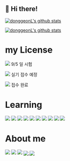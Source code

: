 ## 👋 Hi there!
 [![donggeonL's github stats](https://github-readme-stats.vercel.app/api?username=donggeonL&show_icons=true&theme=dracula)](https://github.com/anuraghazra/github-readme-stats)
 
 [![donggeonL's github stats](https://github-readme-stats.vercel.app/api/top-langs/?username=donggeonL&layout=compact&hide=Visual%20Basic&theme=dracula)](https://github.com/anuraghazra/github-readme-stats)
 
<h1> my License </h1>
 
<span target="_blank"><img src="https://img.shields.io/badge/SQLD-E34F26?style=flat-square&logo=dasp&logoColor=white"/> 9/5 일 시험 </span> 
<p target="_blank"><img src="https://img.shields.io/badge/정보처리기사-E34F26?style=flat-square&logo=&logoColor=white"/> 실기 접수 예정 </p>
<p target="_blank"><img src="https://img.shields.io/badge/리눅스 마스터 2급-E34F26?style=flat-square&logo=linux&logoColor=white"/> 접수 완료 </p>
 
 </hr/>
<h1> Learning </h1>
<span target="_blank"><img src="https://img.shields.io/badge/Spring boot-339933?style=flat-square&logo=springboot&logoColor=white"/>
<a target="_blank"><img src="https://img.shields.io/badge/Kubernetes-339933?style=flat-square&logo=kubernetes&logoColor=white"/></a>
<a target="_blank"><img src="https://img.shields.io/badge/Linux-339933?style=flat-square&logo=linux&logoColor=white"/></a>
<a target="_blank"><img src="https://img.shields.io/badge/Docker-339933?style=flat-square&logo=docker&logoColor=white"/></a>
<a target="_blank"><img src="https://img.shields.io/badge/Java-339933?style=flat-square&logo=java&logoColor=white"/></a>
<a target="_blank"><img src="https://img.shields.io/badge/C-339933?style=flat-square&logo=c&logoColor=white"/></a>
<a target="_blank"><img src="https://img.shields.io/badge/OracleDB-339933?style=flat-square&logo=oracle&logoColor=white"/></a>
<a target="_blank"><img src="https://img.shields.io/badge/MariaDB-339933?style=flat-square&logo=mariadb&logoColor=white"/></a>
<a target="_blank"><img src="https://img.shields.io/badge/Python-339933?style=flat-square&logo=python&logoColor=white"/></a>
<a target="_blank"><img src="https://img.shields.io/badge/AWS-339933?style=flat-square&logo=amazon&logoColor=white"/></a>

<h1> About me </h1>
<a href="https://www.instagram.com/do.r.dong/" target="_blank"><img src="https://img.shields.io/badge/Instagram-E4405F?style=flat-square&logo=instagram&logoColor=white"/></a>
<a href="https://www.facebook.com/profile.php?id=100004021822010" target="_blank"><img src="https://img.shields.io/badge/Facebook-E4405F?style=flat-square&logo=facebook&logoColor=white"/></a>
<a href="https://hub.docker.com/u/vcvc7978" target="_blank"><img src="https://img.shields.io/badge/DockerHUB-E4405F?style=flat-square&logo=docker&logoColor=white"/></a>

 
 <a href="https://github.com/anuraghazra/github-readme-stats">
  <img align="center" src="https://github-readme-stats.vercel.app/api/pin/?username=donggeonL&repo=github-readme-stats" />
</a>
<a href="https://github.com/anuraghazra/convoychat">
  <img align="center" src="https://github-readme-stats.vercel.app/api/pin/?username=donggeonL&repo=convoychat" />
</a>
